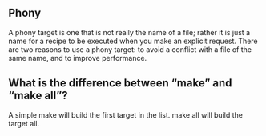 
## Phony

A phony target is one that is not really the name of a file; rather it is just a name for a recipe to be executed when you make an explicit request. There are two reasons to use a phony target: to avoid a conflict with a file of the same name, and to improve performance.

## What is the difference between “make” and “make all”?

A simple make will build the first target in the list.
make all will build the target all.